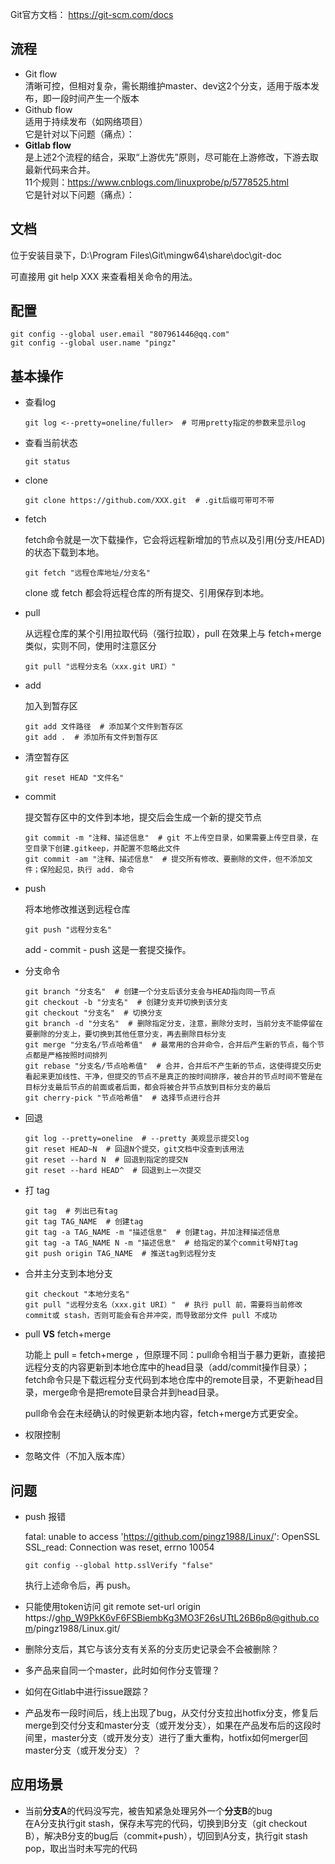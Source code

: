 Git官方文档： https://git-scm.com/docs

## 流程
* Git flow  
清晰可控，但相对复杂，需长期维护master、dev这2个分支，适用于版本发布，即一段时间产生一个版本
* Github flow  
适用于持续发布（如网络项目）  
它是针对以下问题（痛点）： 
* **Gitlab flow**  
是上述2个流程的结合，采取“上游优先”原则，尽可能在上游修改，下游去取最新代码来合并。  
11个规则：https://www.cnblogs.com/linuxprobe/p/5778525.html  
它是针对以下问题（痛点）：

## 文档

位于安装目录下，D:\Program Files\Git\mingw64\share\doc\git-doc

可直接用 git help XXX 来查看相关命令的用法。

## 配置

```shell
git config --global user.email "807961446@qq.com"
git config --global user.name "pingz"
```

## 基本操作

* 查看log

  ```shell
  git log <--pretty=oneline/fuller>  # 可用pretty指定的参数来显示log
  ```

  

* 查看当前状态

  ```shell
  git status
  ```

  

* clone

  ```shell
  git clone https://github.com/XXX.git  # .git后缀可带可不带
  ```

* fetch

   fetch命令就是一次下载操作，它会将远程新增加的节点以及引用(分支/HEAD)的状态下载到本地。

  ```shell
  git fetch "远程仓库地址/分支名"
  ```

   clone 或 fetch 都会将远程仓库的所有提交、引用保存到本地。

* pull

  从远程仓库的某个引用拉取代码（强行拉取），pull 在效果上与 fetch+merge 类似，实则不同，使用时注意区分

  ```shell
  git pull "远程分支名（xxx.git URI）"
  ```
  
* add

  加入到暂存区

  ```shell
  git add 文件路径  # 添加某个文件到暂存区
  git add .  # 添加所有文件到暂存区
  ```

* 清空暂存区

  ```shell
  git reset HEAD "文件名"
  ```

* commit

  提交暂存区中的文件到本地，提交后会生成一个新的提交节点

  ```shell
  git commit -m "注释、描述信息"  # git 不上传空目录，如果需要上传空目录，在空目录下创建.gitkeep，并配置不忽略此文件
  git commit -am "注释、描述信息"  # 提交所有修改、要删除的文件，但不添加文件；保险起见，执行 add. 命令
  ```

* push

  将本地修改推送到远程仓库

  ```shell
  git push "远程分支名"
  ```

  add - commit - push 这是一套提交操作。

* 分支命令

  ```shell
  git branch "分支名"  # 创建一个分支后该分支会与HEAD指向同一节点
  git checkout -b "分支名"  # 创建分支并切换到该分支
  git checkout "分支名"  # 切换分支
  git branch -d "分支名"  # 删除指定分支，注意，删除分支时，当前分支不能停留在要删除的分支上，要切换到其他任意分支，再去删除目标分支
  git merge "分支名/节点哈希值"  # 最常用的合并命令，合并后产生新的节点，每个节点都是严格按照时间排列
  git rebase "分支名/节点哈希值"  # 合并，合并后不产生新的节点，这使得提交历史看起来更加线性、干净，但提交的节点不是真正的按时间排序，被合并的节点时间不管是在目标分支最后节点的前面或者后面，都会将被合并节点放到目标分支的最后
  git cherry-pick "节点哈希值"  # 选择节点进行合并
  ```

* 回退
  
  ```shell
  git log --pretty=oneline  # --pretty 美观显示提交log 
  git reset HEAD~N  # 回退N个提交，git文档中没查到该用法
  git reset --hard N  # 回退到指定的提交N
  git reset --hard HEAD^  # 回退到上一次提交
  ```
  
* 打 tag
  
  ```shell
  git tag  # 列出已有tag
  git tag TAG_NAME  # 创建tag
  git tag -a TAG_NAME -m "描述信息"  # 创建tag，并加注释描述信息
  git tag -a TAG_NAME N -m "描述信息"  # 给指定的某个commit号N打tag
  git push origin TAG_NAME  # 推送tag到远程分支
  ```
  
  
  
* 合并主分支到本地分支
  
  ```shell
  git checkout "本地分支名"
  git pull "远程分支名（xxx.git URI）"  # 执行 pull 前，需要将当前修改 commit或 stash，否则可能会有合并冲突，而导致部分文件 pull 不成功
  ```
  
  
  
* pull **VS** fetch+merge    
  
  功能上 pull = fetch+merge ，但原理不同：pull命令相当于暴力更新，直接把远程分支的内容更新到本地仓库中的head目录（add/commit操作目录）；fetch命令只是下载远程分支代码到本地仓库中的remote目录，不更新head目录，merge命令是把remote目录合并到head目录。  
  
  pull命令会在未经确认的时候更新本地内容，fetch+merge方式更安全。

* 权限控制  

* 忽略文件（不加入版本库）

## 问题  
* push 报错

  fatal: unable to access 'https://github.com/pingz1988/Linux/': OpenSSL SSL_read: Connection was reset, errno 10054

  ```shell
  git config --global http.sslVerify "false"
  ```

  执行上述命令后，再 push。

* 只能使用token访问
 git remote set-url origin https://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@github.com/pingz1988/Linux.git/

* 删除分支后，其它与该分支有关系的分支历史记录会不会被删除？  

* 多产品来自同一个master，此时如何作分支管理？

* 如何在Gitlab中进行issue跟踪？

* 产品发布一段时间后，线上出现了bug，从交付分支拉出hotfix分支，修复后merge到交付分支和master分支（或开发分支），如果在产品发布后的这段时间里，master分支（或开发分支）进行了重大重构，hotfix如何merger回master分支（或开发分支）？

## 应用场景
* 当前**分支A**的代码没写完，被告知紧急处理另外一个**分支B**的bug  
在A分支执行git stash，保存未写完的代码，切换到B分支（git checkout B），解决B分支的bug后（commit+push），切回到A分支，执行git stash pop，取出当时未写完的代码
